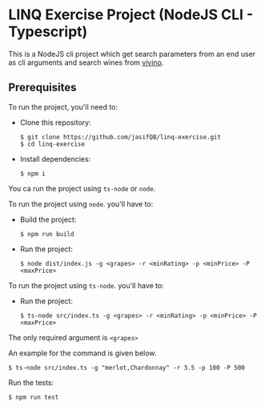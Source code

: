 # LINQ Exercise Project (NodeJS CLI - Typescript)

This is a NodeJS cli project which get search parameters from an end user as cli arguments and search wines from [vivino]('https:vivino.com').

## Prerequisites

To run the project, you'll need to:

* Clone this repository:

      $ git clone https://github.com/jasifQB/linq-exercise.git
      $ cd linq-exercise

* Install dependencies:

      $ npm i

You ca run the project using `ts-node` or `node`.

To run the project using `node`. you'll have to:
* Build the project:

      $ npm run build

* Run the project:

      $ node dist/index.js -g <grapes> -r <minRating> -p <minPrice> -P <maxPrice>

To run the project using `ts-node`. you'll have to:

* Run the project:

      $ ts-node src/index.ts -g <grapes> -r <minRating> -p <minPrice> -P <maxPrice>
The only required argument is `<grapes>`

An example for the command is given below.

    $ ts-node src/index.ts -g "merlot,Chardonnay" -r 3.5 -p 100 -P 500


Run the tests:

    $ npm run test

